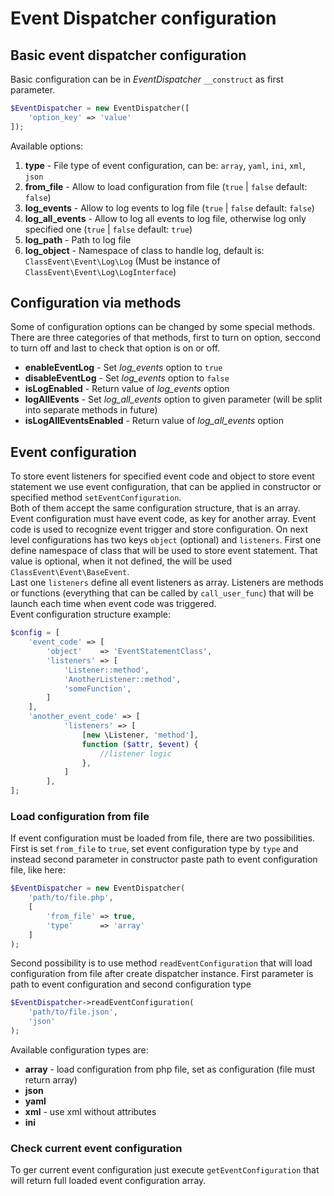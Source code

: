 # Event Dispatcher configuration

## Basic event dispatcher configuration
Basic configuration can be in _EventDispatcher_ `__construct` as first parameter.

```php
$EventDispatcher = new EventDispatcher([
    'option_key' => 'value'
]);
```

Available options:

1. **type** - File type of event configuration, can be: `array`, `yaml`, `ini`, `xml`, `json`
2. **from_file** - Allow to load configuration from file (`true` | `false` default: `false`)
3. **log_events** - Allow to log events to log file (`true` | `false` default: `false`)
4. **log_all_events** - Allow to log all events to log file, otherwise log only specified one (`true` | `false` default: `true`)
5. **log_path** - Path to log file
6. **log_object** - Namespace of class to handle log, default is: `ClassEvent\Event\Log\Log` (Must be instance of `ClassEvent\Event\Log\LogInterface`)

## Configuration via methods
Some of configuration options can be changed by some special methods. There are
three categories of that methods, first to turn on option, seccond to turn off
and last to check that option is on or off.

* **enableEventLog** - Set *log_events* option to `true`
* **disableEventLog** - Set *log_events* option to `false`
* **isLogEnabled** - Return value of *log_events* option
* **logAllEvents** - Set *log_all_events* option to given parameter (will be split into separate methods in future)
* **isLogAllEventsEnabled** - Return value of *log_all_events* option

## Event configuration
To store event listeners for specified event code and object to store event statement
we use event configuration, that can be applied in constructor or specified
method `setEventConfiguration`.  
Both of them accept the same configuration structure, that is an array.  
Event configuration must have event code, as key for another array. Event code
is used to recognize event trigger and store configuration. On next level configurations
has two keys `object` (optional) and `listeners`. First one define namespace
of class that will be used to store event statement. That value is optional, when
it not defined, the will be used `ClassEvent\Event\BaseEvent`.  
Last one `listeners` define all event listeners as array. Listeners are methods
or functions (everything that can be called by `call_user_func`) that will be
launch each time when event code was triggered.  
Event configuration structure example:

```php
$config = [
    'event_code' => [
        'object'    => 'EventStatementClass',
        'listeners' => [
            'Listener::method',
            'AnotherListener::method',
            'someFunction',
        ]
    ],
    'another_event_code' => [
            'listeners' => [
                [new \Listener, 'method'],
                function ($attr, $event) {
                    //listener logic
                },
            ]
        ],
];
```

### Load configuration from file
If event configuration must be loaded from file, there are two possibilities.  
First is set `from_file` to `true`, set event configuration type by `type` and instead
second parameter in constructor paste path to event configuration file, like here:

```php
$EventDispatcher = new EventDispatcher(
    'path/to/file.php',
    [
        'from_file' => true,
        'type'      => 'array'
    ]
);
```

Second possibility is to use method `readEventConfiguration` that will load configuration
from file after create dispatcher instance. First parameter is path to event configuration
and second configuration type

```php
$EventDispatcher->readEventConfiguration(
    'path/to/file.json',
    'json'
);
```

Available configuration types are:

* **array** - load configuration from php file, set as configuration (file must return array)
* **json**
* **yaml**
* **xml** - use xml without attributes
* **ini**

### Check current event configuration
To ger current event configuration just execute `getEventConfiguration` that will
return full loaded event configuration array.
